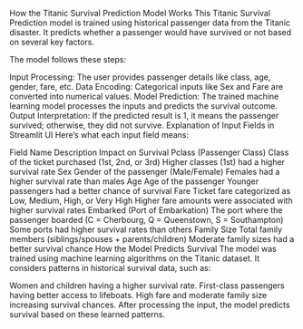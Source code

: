  How the Titanic Survival Prediction Model Works
This Titanic Survival Prediction model is trained using historical passenger data from the Titanic disaster. It predicts whether a passenger would have survived or not based on several key factors.

The model follows these steps:

Input Processing: The user provides passenger details like class, age, gender, fare, etc.
Data Encoding: Categorical inputs like Sex and Fare are converted into numerical values.
Model Prediction: The trained machine learning model processes the inputs and predicts the survival outcome.
Output Interpretation: If the predicted result is 1, it means the passenger survived; otherwise, they did not survive.
 Explanation of Input Fields in Streamlit UI
Here’s what each input field means:

Field Name	Description	Impact on Survival
Pclass (Passenger Class)	Class of the ticket purchased (1st, 2nd, or 3rd)	Higher classes (1st) had a higher survival rate
Sex	Gender of the passenger (Male/Female)	Females had a higher survival rate than males
Age	Age of the passenger	Younger passengers had a better chance of survival
Fare	Ticket fare categorized as Low, Medium, High, or Very High	Higher fare amounts were associated with higher survival rates
Embarked (Port of Embarkation)	The port where the passenger boarded (C = Cherbourg, Q = Queenstown, S = Southampton)	Some ports had higher survival rates than others
Family Size	Total family members (siblings/spouses + parents/children)	Moderate family sizes had a better survival chance
 How the Model Predicts Survival
The model was trained using machine learning algorithms on the Titanic dataset. It considers patterns in historical survival data, such as:

Women and children having a higher survival rate.
First-class passengers having better access to lifeboats.
High fare and moderate family size increasing survival chances.
After processing the input, the model predicts survival based on these learned patterns.

